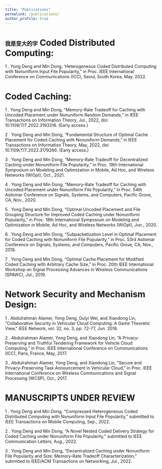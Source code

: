 ```yaml
---
title: "Publications"
permalink: /publications/
author_profile: true
---
```


<font size=4>我是变大的字</font>
Coded Distributed Computing: 
===
1 . Yong Deng and Min Dong, ‘Heterogeneous Coded Distributed Computing with Nonuniform Input File Popularity,” in Proc. IEEE International Conference on Communications (ICC), Seoul, South Korea, May, 2022. 

Coded Caching: 
===
1 . Yong Deng and Min Dong, “Memory-Rate Tradeoff for Caching with Uncoded Placement under Nonuniform Random Demands,” in IEEE Transactions on Information Theory, Jul., 2022, doi: 10.1109/TIT.2022.3193316. (Early access.) 

2 . Yong Deng and Min Dong, “Fundamental Structure of Optimal Cache Placement for Coded Caching with Nonuniform Demands,” in IEEE Transactions on Information Theory, May, 2022, doi: 10.1109/TIT.2022.3179266. (Early access.) 

3 . Yong Deng and Min Dong, “Memory-Rate Tradeoff for Decentralized Caching under Nonuniform File Popularity,” in Proc. 19th International Symposium on Modeling and Optimization in Mobile, Ad Hoc, and Wireless Networks (WiOpt), Oct., 2021. 

4 . Yong Deng and Min Dong, “Memory-Rate Tradeoff for Caching with Uncoded Placement under Nonuniform File Popularity,” in Proc. 54th Asilomar Conference on Signals, Systems, and Computers, Pacific Grove, CA, Nov., 2020. 

5 . Yong Deng and Min Dong, “Optimal Uncoded Placement and File Grouping Structure for Improved Coded Caching under Nonuniform Popularity,” in Proc. 18th International Symposium on Modeling and Optimization in Mobile, Ad Hoc, and Wireless Networks (WiOpt), Jun., 2020. 

6 . Yong Deng and Min Dong, “Subpacketization Level in Optimal Placement for Coded Caching with Nonuniform File Popularity,” in Proc. 53rd Asilomar Conference on Signals, Systems, and Computers, Pacific Grove, CA, Nov., 2019. 

7 . Yong Deng and Min Dong, “Optimal Cache Placement for Modified Coded Caching with Arbitrary Cache Size,” in Proc. 20th IEEE International Workshop on Signal Processing Advances in Wireless Communications (SPAWC), Jul., 2019. 

Network Security and Mechanism Design:
====
1 . Abdulrahman Alamer, Yong Deng, Guiyi Wei, and Xiaodong Lin, “Collaborative Security in Vehicular Cloud Computing: A Game Theoretic View,” IEEE Network, vol. 32, no. 3, pp. 72-77, Jun. 2018.

2 . Abdulrahman Alamer, Yong Deng, and Xiaodong Lin, “A Privacy-Preserving and Truthful Tendering Framework for Vehicle Cloud
Computing,” in Proc. IEEE International Conference on Communications (ICC), Paris, France, May, 2017.

3 . Abdulrahman Alamer, Yong Deng, and Xiaodong Lin, “Secure and Privacy-Preserving Task Announcement in Vehicular Cloud,” in
Proc. IEEE International Conference on Wireless Communications and Signal Processing (WCSP), Oct., 2017.


MANUSCRIPTS UNDER REVIEW 
===
1 . Yong Deng and Min Dong, “Compressed Heterogeneous Coded Distributed Computing with Nonuniform Input File Popularity,” submitted to IEEE Transactions on Mobile Computing, Sep., 2022. 

2 . Yong Deng and Min Dong, “A Novel Nested Coded Delivery Strategy for Coded Caching under Nonuniform File Popularity,” submitted to IEEE Communication Letters, Aug., 2022. 

3 . Yong Deng and Min Dong, “Decentralized Caching under Nonuniform File Popularity and Size: Memory-Rate Tradeoff Characterization,” submitted to IEEE/ACM Transactions on Networking, Jul., 2022.

